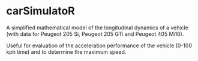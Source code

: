 # carSimulatoR

A simplified mathematical model of the longitudinal dynamics of a vehicle (with data for Peugeot 205 Si, Peugeot 205 GTi and Peugeot 405 Mi16).  

Useful for evaluation of the acceleration performance of the vehicle (0-100 kph time) and to determine the maximum speed.
